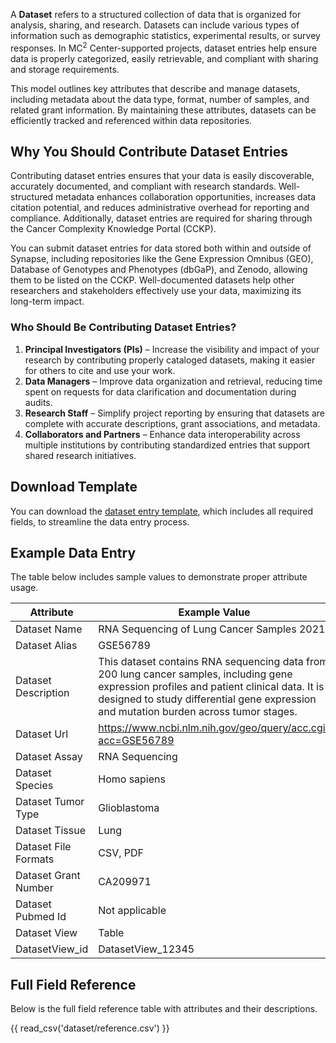 A **Dataset** refers to a structured collection of data that is organized for analysis, sharing, and research. Datasets can include various types of information such as demographic statistics, experimental results, or survey responses. In  MC<sup>2</sup> Center-supported projects, dataset entries help ensure data is properly categorized, easily retrievable, and compliant with sharing and storage requirements.

This model outlines key attributes that describe and manage datasets, including metadata about the data type, format, number of samples, and related grant information. By maintaining these attributes, datasets can be efficiently tracked and referenced within data repositories.

## **Why You Should Contribute Dataset Entries**
Contributing dataset entries ensures that your data is easily discoverable, accurately documented, and compliant with research standards. Well-structured metadata enhances collaboration opportunities, increases data citation potential, and reduces administrative overhead for reporting and compliance. Additionally, dataset entries are required for sharing through the Cancer Complexity Knowledge Portal (CCKP).

You can submit dataset entries for data stored both within and outside of Synapse, including repositories like the Gene Expression Omnibus (GEO), Database of Genotypes and Phenotypes (dbGaP), and Zenodo, allowing them to be listed on the CCKP. Well-documented datasets help other researchers and stakeholders effectively use your data, maximizing its long-term impact.


### **Who Should Be Contributing Dataset Entries?**
1. **Principal Investigators (PIs)** – Increase the visibility and impact of your research by contributing properly cataloged datasets, making it easier for others to cite and use your work.  
2. **Data Managers** – Improve data organization and retrieval, reducing time spent on requests for data clarification and documentation during audits.  
3. **Research Staff** – Simplify project reporting by ensuring that datasets are complete with accurate descriptions, grant associations, and metadata.  
4. **Collaborators and Partners** – Enhance data interoperability across multiple institutions by contributing standardized entries that support shared research initiatives. 


## Download Template
You can download the [dataset entry template](https://github.com/mc2-center/data-models/raw/main/templates/DatasetView.csv), which includes all required fields, to streamline the data entry process.

## Example Data Entry
The table below includes sample values to demonstrate proper attribute usage.

| **Attribute**           | **Example Value**                                                                                       |
|-------------------------|---------------------------------------------------------------------------------------------------------|
| Dataset Name            | RNA Sequencing of Lung Cancer Samples 2021                                                                                   |
| Dataset Alias           | GSE56789                                                                                             |
| Dataset Description     | This dataset contains RNA sequencing data from 200 lung cancer samples, including gene expression profiles and patient clinical data. It is designed to study differential gene expression and mutation burden across tumor stages.             |
| Dataset Url             | https://www.ncbi.nlm.nih.gov/geo/query/acc.cgi?acc=GSE56789                                    |
| Dataset Assay           | RNA Sequencing                                                                                                    |
| Dataset Species         | Homo sapiens                                                                                                   |
| Dataset Tumor Type      | Glioblastoma                                                                                          |
| Dataset Tissue          | Lung                                                                                          |
| Dataset File Formats    | CSV, PDF                                                                                                |
| Dataset Grant Number    | CA209971                                                                                                |
| Dataset Pubmed Id       | Not applicable                                                                                          |
| Dataset View            | Table                                                                                                   |
| DatasetView_id          | DatasetView_12345                                                                                       |



## Full Field Reference

Below is the full field reference table with attributes and their descriptions.

{{ read_csv('dataset/reference.csv') }}
